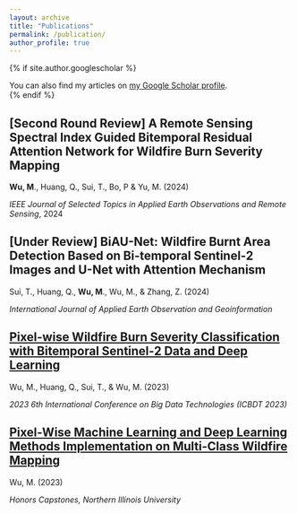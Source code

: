 ```yaml
---
layout: archive
title: "Publications"
permalink: /publication/
author_profile: true
---
```


{% if site.author.googlescholar %}
  <div class="wordwrap">You can also find my articles on <a href="{{site.author.googlescholar}}">my Google Scholar profile</a>.</div>
{% endif %}

## [Second Round Review] A Remote Sensing Spectral Index Guided Bitemporal Residual Attention Network for Wildfire Burn Severity Mapping

**Wu, M**., Huang, Q., Sui, T., Bo, P & Yu, M. (2024)

*IEEE Journal of Selected Topics in Applied Earth Observations and Remote Sensing*, 2024

## [Under Review] BiAU-Net: Wildfire Burnt Area Detection Based on Bi-temporal Sentinel-2 Images and U-Net with Attention Mechanism

Sui, T., Huang, Q., **Wu, M**., Wu, M., & Zhang, Z. (2024)

*International Journal of Applied Earth Observation and Geoinformation*

## [Pixel-wise Wildfire Burn Severity Classification with Bitemporal Sentinel-2 Data and Deep Learning](https://dl.acm.org/doi/10.1145/3627377.3627433)

Wu, M., Huang, Q., Sui, T., & Wu, M. (2023)

*2023 6th International Conference on Big Data Technologies (ICBDT 2023)*

## [Pixel-Wise Machine Learning and Deep Learning Methods Implementation on Multi-Class Wildfire Mapping](https://huskiecommons.lib.niu.edu/studentengagement-honorscapstones/1464/)

Wu, M. (2023)

*Honors Capstones, Northern Illinois University*